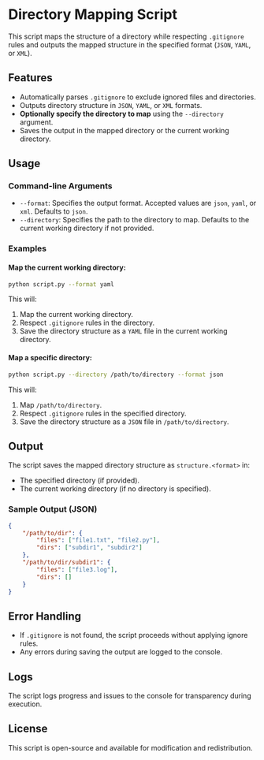 # Directory Mapping Script

This script maps the structure of a directory while respecting `.gitignore` rules and outputs the mapped structure in the specified format (`JSON`, `YAML`, or `XML`).



## Features
- Automatically parses `.gitignore` to exclude ignored files and directories.
- Outputs directory structure in `JSON`, `YAML`, or `XML` formats.
- **Optionally specify the directory to map** using the `--directory` argument.
- Saves the output in the mapped directory or the current working directory.


## Usage
### Command-line Arguments
- `--format`: Specifies the output format. Accepted values are `json`, `yaml`, or `xml`. Defaults to `json`.
- `--directory`: Specifies the path to the directory to map. Defaults to the current working directory if not provided.

### Examples
#### Map the current working directory:
```bash
python script.py --format yaml
```
This will:
1. Map the current working directory.
2. Respect `.gitignore` rules in the directory.
3. Save the directory structure as a `YAML` file in the current working directory.

#### Map a specific directory:
```bash
python script.py --directory /path/to/directory --format json
```
This will:
1. Map `/path/to/directory`.
2. Respect `.gitignore` rules in the specified directory.
3. Save the directory structure as a `JSON` file in `/path/to/directory`.

## Output
The script saves the mapped directory structure as `structure.<format>` in:
- The specified directory (if provided).
- The current working directory (if no directory is specified).

### Sample Output (JSON)
```json
{
    "/path/to/dir": {
        "files": ["file1.txt", "file2.py"],
        "dirs": ["subdir1", "subdir2"]
    },
    "/path/to/dir/subdir1": {
        "files": ["file3.log"],
        "dirs": []
    }
}
```

## Error Handling
- If `.gitignore` is not found, the script proceeds without applying ignore rules.
- Any errors during saving the output are logged to the console.

## Logs
The script logs progress and issues to the console for transparency during execution.

## License
This script is open-source and available for modification and redistribution.

